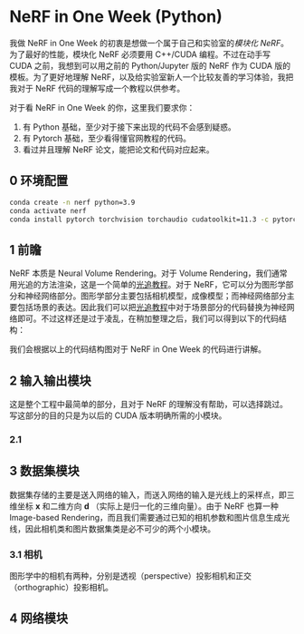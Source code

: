 # NeRF in One Week (Python)

我做 NeRF in One Week 的初衷是想做一个属于自己和实验室的*模块化 NeRF*。为了最好的性能，模块化 NeRF 必须要用 C++/CUDA 编程。不过在动手写 CUDA 之前，我想到可以用之前的 Python/Jupyter 版的 NeRF 作为 CUDA 版的模板。为了更好地理解 NeRF，以及给实验室新人一个比较友善的学习体验，我把我对于 NeRF 代码的理解写成一个教程以供参考。

对于看 NeRF in One Week 的你，这里我们要求你：
1. 有 Python 基础，至少对于接下来出现的代码不会感到疑惑。
2. 有 Pytorch 基础，至少看得懂官网教程的代码。
3. 看过并且理解 NeRF 论文，能把论文和代码对应起来。

## 0 环境配置

```bash
conda create -n nerf python=3.9
conda activate nerf
conda install pytorch torchvision torchaudio cudatoolkit=11.3 -c pytorch
```

## 1 前瞻

NeRF 本质是 Neural Volume Rendering。对于 Volume Rendering，我们通常用光追的方法渲染，这是一个简单的[光追教程](https://raytracing.github.io/)。对于 NeRF，它可以分为图形学部分和神经网络部分。图形学部分主要包括相机模型，成像模型；而神经网络部分主要包括场景的表达。因此我们可以把[光追教程](https://raytracing.github.io/)中对于场景部分的代码替换为神经网络即可。不过这样还是过于凌乱，在稍加整理之后，我们可以得到以下的代码结构：
![]()

我们会根据以上的代码结构图对于 NeRF in One Week 的代码进行讲解。

## 2 输入输出模块

这是整个工程中最简单的部分，且对于 NeRF 的理解没有帮助，可以选择跳过。写这部分的目的只是为以后的 CUDA 版本明确所需的小模块。

### 2.1 

## 3 数据集模块

数据集存储的主要是送入网络的输入，而送入网络的输入是光线上的采样点，即三维坐标 $\mathbf{x}$ 和二维方向 $\mathbf{d}$ （实际上是归一化的三维向量）。由于 NeRF 也算一种 Image-based Rendering，而且我们需要通过已知的相机参数和图片信息生成光线，因此相机类和图片数据集类是必不可少的两个小模块。

### 3.1 相机

图形学中的相机有两种，分别是透视（perspective）投影相机和正交（orthographic）投影相机。

## 4 网络模块

